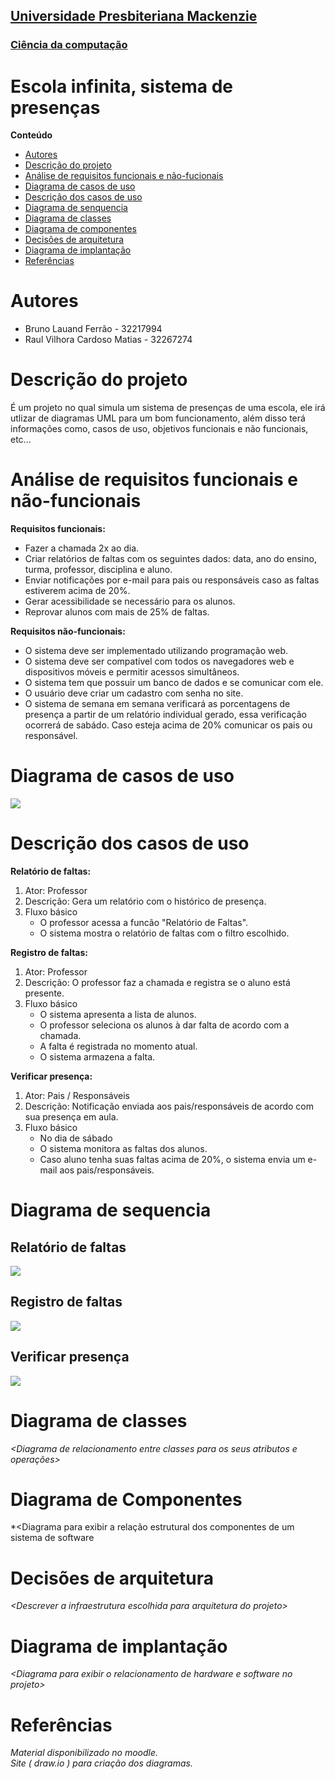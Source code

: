 <h2><a href= "https://www.mackenzie.br">Universidade Presbiteriana Mackenzie</a></h2>
<h3><a href= "https://www.mackenzie.br/graduacao/sao-paulo-higienopolis/ciencia-da-computacao">Ciência da computação</a></h3>


# Escola infinita, sistema de presenças

**Conteúdo**

- [Autores](#nome-alunos)
- [Descrição do projeto](#introdução-do-projeto)
- [Análise de requisitos funcionais e não-fucionais](#descrição-dos-requisitos)
- [Diagrama de casos de uso](#diagrama-de-comportamento-atores)
- [Descrição dos casos de uso](#descrição-das-funcões)
- [Diagrama de senquencia](#diagrama-de-ordem-interações)
- [Diagrama de classes](#diagrama-orientado-objetos)
- [Diagrama de componentes](#diagrama-estrutura-componente)
- [Decisões de arquitetura](#decisões-de-arquitetura)
- [Diagrama de implantação](#diagrama-de-hardware-software)
- [Referências](#referências)


# Autores

- Bruno Lauand Ferrão - 32217994
- Raul Vilhora Cardoso Matias - 32267274


# Descrição do projeto

É um projeto no qual simula um sistema de presenças de uma escola, ele irá utlizar de diagramas UML para um bom funcionamento, além disso terá informações como, casos de uso, objetivos funcionais e não funcionais, etc...

# Análise de requisitos funcionais e não-funcionais

**Requisitos funcionais:**

- Fazer a chamada 2x ao dia.
- Criar relatórios de faltas com os seguintes dados: data, ano do ensino, turma, professor, disciplina e aluno.
- Enviar notificações por e-mail para pais ou responsáveis caso as faltas estiverem acima de 20%.
- Gerar acessibilidade se necessário para os alunos.
- Reprovar alunos com mais de 25% de faltas.

**Requisitos não-funcionais:**

- O sistema deve ser implementado utilizando programação web.
- O sistema deve ser compatível com todos os navegadores web e dispositivos móveis e permitir acessos simultâneos.
- O sistema tem que possuir um banco de dados e se comunicar com ele.
- O usuário deve criar um cadastro com senha no site.
- O sistema de semana em semana verificará as porcentagens de presença a partir de um relatório individual gerado, essa verificação ocorrerá de sabádo. Caso esteja acima de 20% comunicar os pais ou responsável.

# Diagrama de casos de uso

<img src="/docs/assets/casosDeUso.svg">

# Descrição dos casos de uso

**Relatório de faltas:**

1. Ator: Professor
2. Descrição: Gera um relatório com o histórico de presença.
3. Fluxo básico
   - O professor acessa a funcão "Relatório de Faltas".
   - O sistema mostra o relatório de faltas com o filtro escolhido.

**Registro de faltas:**

1. Ator: Professor
2. Descrição: O professor faz a chamada e registra se o aluno está presente.
3. Fluxo básico
   - O sistema apresenta a lista de alunos.
   - O professor seleciona os alunos à dar falta de acordo com a chamada.
   - A falta é registrada no momento atual.
   - O sistema armazena a falta.

**Verificar presença:**

1. Ator: Pais / Responsáveis
2. Descrição: Notificação enviada aos pais/responsáveis de acordo com sua presença em aula.
3. Fluxo básico
   - No dia de sábado
   - O sistema monitora as faltas dos alunos.
   - Caso aluno tenha suas faltas acima de 20%, o sistema envia um e-mail aos pais/responsáveis.


# Diagrama de sequencia

## Relatório de faltas

<img src="/docs/assets/relDeFaltas.svg">

## Registro de faltas

<img src="/docs/assets/regDeFaltas.svg">

## Verificar presença

<img src="/docs/assets/verPresenca.svg">

# Diagrama de classes

*&lt;Diagrama de relacionamento entre classes para os seus atributos e operações&gt;*

# Diagrama de Componentes

*&lt;Diagrama para exibir a relação estrutural dos componentes de um sistema de software

# Decisões de arquitetura

*&lt;Descrever a infraestrutura escolhida para arquitetura do projeto&gt;*

# Diagrama de implantação

*&lt;Diagrama para exibir o relacionamento de hardware e software no projeto&gt;*

# Referências

*Material disponibilizado no moodle.*<br>
*Site ( draw.io ) para criação dos diagramas.*
